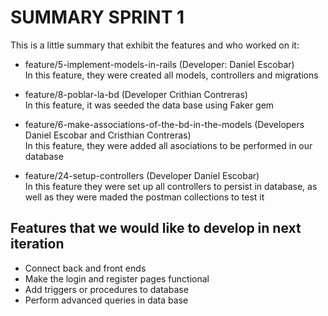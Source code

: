 # SUMMARY SPRINT 1

This is a little summary that exhibit the features and who worked on it:

* feature/5-implement-models-in-rails (Developer: Daniel Escobar) </br>
    In this feature, they were created all models, controllers and migrations
* feature/8-poblar-la-bd (Developer Crithian Contreras) </br>
    In this feature, it was seeded the data base using Faker gem
* feature/6-make-associations-of-the-bd-in-the-models (Developers Daniel Escobar and Cristhian Contreras)  </br>
In this feature, they were added all asociations to be performed in our database

* feature/24-setup-controllers (Developer Daniel Escobar) </br>
In this feature they were set up all controllers to persist in database, as well as they were maded the postman collections to test it

## Features that we would like to develop in next iteration

* Connect back and front ends
* Make the login and register pages functional
* Add triggers or procedures to database
* Perform advanced queries in data base